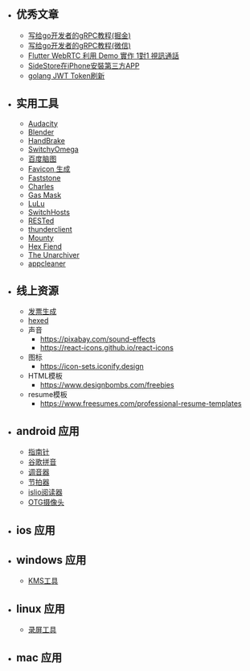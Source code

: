 + ## 优秀文章
  - [写给go开发者的gRPC教程(掘金)](https://juejin.cn/column/7191008828509388860/ "golang | grpc | 微服务")
  - [写给go开发者的gRPC教程(微信)](https://mp.weixin.qq.com/mp/appmsgalbum?__biz=MzIyMTI4OTY3Mw==&action=getalbum&album_id=2760500493343014914#wechat_redirect)
  - [Flutter WebRTC 利用 Demo 實作 1對1 視訊通話](https://medium.com/flutter-taipei/flutter-webrtc-%E5%88%A9%E7%94%A8-demo-%E5%AF%A6%E4%BD%9C-1%E5%B0%8D1-%E8%A6%96%E8%A8%8A%E9%80%9A%E8%A9%B1-c33721193971)
  - [SideStore在iPhone安裝第三方APP](https://ivonblog.com/posts/ios-sidestore/)
  - [golang JWT Token刷新](https://www.sohamkamani.com/golang/jwt-authentication/)

+ ## 实用工具
  - [Audacity](https://www.audacityteam.org/ "音频处理")
  - [Blender](https://www.blender.org/ "动画制作")
  - [HandBrake](https://www.handbrake.fr/ "视频裁剪")
  - [SwitchyOmega](https://github.com/FelisCatus/SwitchyOmega "VPN")
  - [百度脑图](https://github.com/NaoTu/DesktopNaotu)
  - [Favicon 生成](https://favicon.io)
  - [Faststone](https://www.faststone.org/ "截屏|录屏|图片编辑")
  - [Charles](https://www.charlesproxy.com/ "TCP抓包")
  - [Gas Mask](https://github.com/2ndalpha/gasmask "Host管理")
  - [LuLu](https://github.com/objective-see/LuLu "macOS firewall")
  - [SwitchHosts](https://github.com/oldj/switchhosts)
  - [RESTed](http://www.helloresolven.com/portfolio/rested/ "API测试")
  - [thunderclient](https://www.thunderclient.com/ "API测试")
  - [Mounty](https://mounty.app/ "解决Mac上U盘只读的问题")
  - [Hex Fiend](https://hexfiend.com/ "十六进制文档编辑")
  - [The Unarchiver](https://theunarchiver.com/mac-archive-utility-pack "文档解压")
  - [appcleaner](https://freemacsoft.net/appcleaner/ "macos 垃圾清理")

+ ## 线上资源
  - [发票生成](https://invoice-generator.com/)
  - [hexed](https://hexed.it/)
  - 声音
    + https://pixabay.com/sound-effects
    + https://react-icons.github.io/react-icons
  - 图标
    + https://icon-sets.iconify.design
  - HTML模板
    + https://www.designbombs.com/freebies
  - resume模板
    + https://www.freesumes.com/professional-resume-templates

+ ## android 应用
  - [指南针](./android/Compass_v9.5.4_apkpure.com.apk)
  - [谷歌拼音](./android/GoogleInput_v2.4.5.164561151-armeabi-v7a.apk)
  - [调音器](./android/gstrings-free.apk)
  - [节拍器](./android/metronome.apk)
  - [islio阅读器](./android/isilo.apk)
  - [OTG摄像头](./android/OTG_View.apk)

+ ## ios 应用


+ ## windows 应用
  - [KMS工具](./windows/KMSpico.rar)

+ ## linux 应用
  - [录屏工具](https://github.com/SeaDve/Kooha)

+ ## mac 应用
